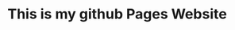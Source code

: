 <html>
  <head>
    <title>
      My site!
    </title>
  </head>
  <body>
    <h1>This is my github Pages Website</h1>
  </body>
</html>
